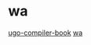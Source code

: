 # wa

[ugo-compiler-book](https://github.com/wa-lang/ugo-compiler-book)
[wa](https://github.com/wa-lang/wa)

